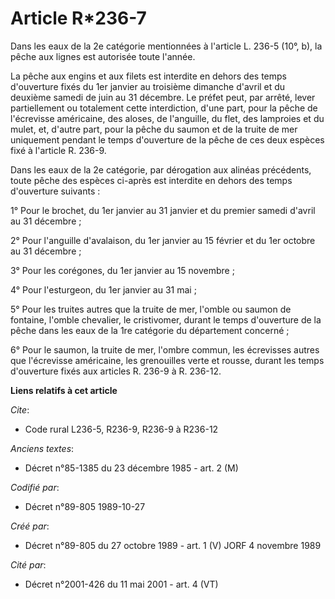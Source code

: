 # Article R*236-7

Dans les eaux de la 2e catégorie mentionnées à l'article L. 236-5 (10°, b), la pêche aux lignes est autorisée toute l'année.

La pêche aux engins et aux filets est interdite en dehors des temps d'ouverture fixés du 1er janvier au troisième dimanche
d'avril et du deuxième samedi de juin au 31 décembre. Le préfet peut, par arrêté, lever partiellement ou totalement cette
interdiction, d'une part, pour la pêche de l'écrevisse américaine, des aloses, de l'anguille, du flet, des lamproies et du
mulet, et, d'autre part, pour la pêche du saumon et de la truite de mer uniquement pendant le temps d'ouverture de la pêche
de ces deux espèces fixé à l'article R. 236-9.

Dans les eaux de la 2e catégorie, par dérogation aux alinéas précédents, toute pêche des espèces ci-après est interdite en
dehors des temps d'ouverture suivants :

1° Pour le brochet, du 1er janvier au 31 janvier et du premier samedi d'avril au 31 décembre ;

2° Pour l'anguille d'avalaison, du 1er janvier au 15 février et du 1er octobre au 31 décembre ;

3° Pour les corégones, du 1er janvier au 15 novembre ;

4° Pour l'esturgeon, du 1er janvier au 31 mai ;

5° Pour les truites autres que la truite de mer, l'omble ou saumon de fontaine, l'omble chevalier, le cristivomer, durant le
temps d'ouverture de la pêche dans les eaux de la 1re catégorie du département concerné ;

6° Pour le saumon, la truite de mer, l'ombre commun, les écrevisses autres que l'écrevisse américaine, les grenouilles verte
et rousse, durant les temps d'ouverture fixés aux articles R. 236-9 à R. 236-12.

**Liens relatifs à cet article**

_Cite_:

  - Code rural L236-5, R236-9, R236-9 à R236-12

_Anciens textes_:

  - Décret n°85-1385 du 23 décembre 1985 - art. 2 (M)

_Codifié par_:

  - Décret n°89-805 1989-10-27

_Créé par_:

  - Décret n°89-805 du 27 octobre 1989 - art. 1 (V) JORF 4 novembre 1989

_Cité par_:

  - Décret n°2001-426 du 11 mai 2001 - art. 4 (VT)
